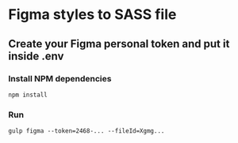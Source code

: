 # Figma styles to SASS file

## Create your Figma personal token and put it inside .env

### Install NPM dependencies
```npm install```

### Run

```gulp figma --token=2468-... --fileId=Xgmg...```